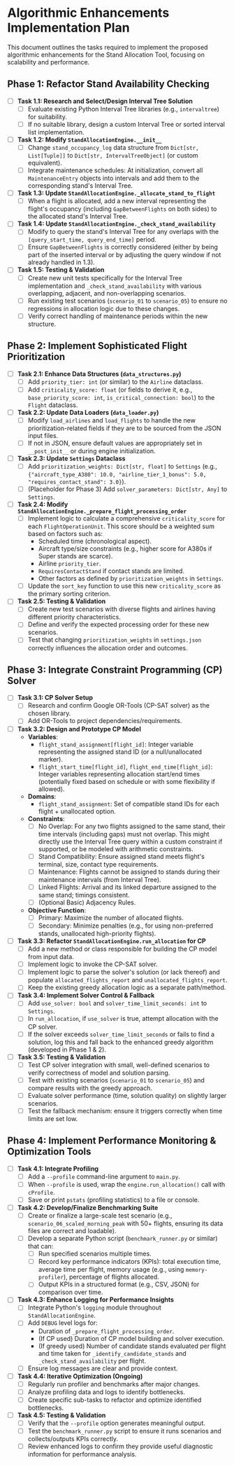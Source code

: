 # Algorithmic Enhancements Implementation Plan

This document outlines the tasks required to implement the proposed algorithmic enhancements for the Stand Allocation Tool, focusing on scalability and performance.

## Phase 1: Refactor Stand Availability Checking

- [ ] **Task 1.1: Research and Select/Design Interval Tree Solution**
    - [ ] Evaluate existing Python Interval Tree libraries (e.g., `intervaltree`) for suitability.
    - [ ] If no suitable library, design a custom Interval Tree or sorted interval list implementation.
- [ ] **Task 1.2: Modify `StandAllocationEngine.__init__`**
    - [ ] Change `stand_occupancy_log` data structure from `Dict[str, List[Tuple]]` to `Dict[str, IntervalTreeObject]` (or custom equivalent).
    - [ ] Integrate maintenance schedules: At initialization, convert all `MaintenanceEntry` objects into intervals and add them to the corresponding stand's Interval Tree.
- [ ] **Task 1.3: Update `StandAllocationEngine._allocate_stand_to_flight`**
    - [ ] When a flight is allocated, add a new interval representing the flight's occupancy (including `GapBetweenFlights` on both sides) to the allocated stand's Interval Tree.
- [ ] **Task 1.4: Update `StandAllocationEngine._check_stand_availability`**
    - [ ] Modify to query the stand's Interval Tree for any overlaps with the `[query_start_time, query_end_time]` period.
    - [ ] Ensure `GapBetweenFlights` is correctly considered (either by being part of the inserted interval or by adjusting the query window if not already handled in 1.3).
- [ ] **Task 1.5: Testing & Validation**
    - [ ] Create new unit tests specifically for the Interval Tree implementation and `_check_stand_availability` with various overlapping, adjacent, and non-overlapping scenarios.
    - [ ] Run existing test scenarios (`scenario_01` to `scenario_05`) to ensure no regressions in allocation logic due to these changes.
    - [ ] Verify correct handling of maintenance periods within the new structure.

## Phase 2: Implement Sophisticated Flight Prioritization

- [ ] **Task 2.1: Enhance Data Structures (`data_structures.py`)**
    - [ ] Add `priority_tier: int` (or similar) to the `Airline` dataclass.
    - [ ] Add `criticality_score: float` (or fields to derive it, e.g., `base_priority_score: int`, `is_critical_connection: bool`) to the `Flight` dataclass.
- [ ] **Task 2.2: Update Data Loaders (`data_loader.py`)**
    - [ ] Modify `load_airlines` and `load_flights` to handle the new prioritization-related fields if they are to be sourced from the JSON input files.
    - [ ] If not in JSON, ensure default values are appropriately set in `__post_init__` or during engine initialization.
- [ ] **Task 2.3: Update `Settings` Dataclass**
    - [ ] Add `prioritization_weights: Dict[str, float]` to `Settings` (e.g., `{"aircraft_type_A380": 10.0, "airline_tier_1_bonus": 5.0, "requires_contact_stand": 3.0}`).
    - [ ] (Placeholder for Phase 3) Add `solver_parameters: Dict[str, Any]` to `Settings`.
- [ ] **Task 2.4: Modify `StandAllocationEngine._prepare_flight_processing_order`**
    - [ ] Implement logic to calculate a comprehensive `criticality_score` for each `FlightOperationUnit`. This score should be a weighted sum based on factors such as:
        - Scheduled time (chronological aspect).
        - Aircraft type/size constraints (e.g., higher score for A380s if Super stands are scarce).
        - Airline `priority_tier`.
        - `RequiresContactStand` if contact stands are limited.
        - Other factors as defined by `prioritization_weights` in `Settings`.
    - [ ] Update the `sort_key` function to use this new `criticality_score` as the primary sorting criterion.
- [ ] **Task 2.5: Testing & Validation**
    - [ ] Create new test scenarios with diverse flights and airlines having different priority characteristics.
    - [ ] Define and verify the expected processing order for these new scenarios.
    - [ ] Test that changing `prioritization_weights` in `settings.json` correctly influences the allocation order and outcomes.

## Phase 3: Integrate Constraint Programming (CP) Solver

- [ ] **Task 3.1: CP Solver Setup**
    - [ ] Research and confirm Google OR-Tools (CP-SAT solver) as the chosen library.
    - [ ] Add OR-Tools to project dependencies/requirements.
- [ ] **Task 3.2: Design and Prototype CP Model**
    *   **Variables**:
        *   `flight_stand_assignment[flight_id]`: Integer variable representing the assigned stand ID (or a null/unallocated marker).
        *   `flight_start_time[flight_id]`, `flight_end_time[flight_id]`: Integer variables representing allocation start/end times (potentially fixed based on schedule or with some flexibility if allowed).
    *   **Domains**:
        *   `flight_stand_assignment`: Set of compatible stand IDs for each flight + unallocated option.
    *   **Constraints**:
        *   [ ] No Overlap: For any two flights assigned to the same stand, their time intervals (including gaps) must not overlap. This might directly use the Interval Tree query within a custom constraint if supported, or be modeled with arithmetic constraints.
        *   [ ] Stand Compatibility: Ensure assigned stand meets flight's terminal, size, contact type requirements.
        *   [ ] Maintenance: Flights cannot be assigned to stands during their maintenance intervals (from Interval Tree).
        *   [ ] Linked Flights: Arrival and its linked departure assigned to the same stand; timings consistent.
        *   [ ] (Optional Basic) Adjacency Rules.
    *   **Objective Function**:
        *   [ ] Primary: Maximize the number of allocated flights.
        *   [ ] Secondary: Minimize penalties (e.g., for using non-preferred stands, unallocated high-priority flights).
- [ ] **Task 3.3: Refactor `StandAllocationEngine.run_allocation` for CP**
    - [ ] Add a new method or class responsible for building the CP model from input data.
    - [ ] Implement logic to invoke the CP-SAT solver.
    - [ ] Implement logic to parse the solver's solution (or lack thereof) and populate `allocated_flights_report` and `unallocated_flights_report`.
    - [ ] Keep the existing greedy allocation logic as a separate path/method.
- [ ] **Task 3.4: Implement Solver Control & Fallback**
    - [ ] Add `use_solver: bool` and `solver_time_limit_seconds: int` to `Settings`.
    - [ ] In `run_allocation`, if `use_solver` is true, attempt allocation with the CP solver.
    - [ ] If the solver exceeds `solver_time_limit_seconds` or fails to find a solution, log this and fall back to the enhanced greedy algorithm (developed in Phase 1 & 2).
- [ ] **Task 3.5: Testing & Validation**
    - [ ] Test CP solver integration with small, well-defined scenarios to verify correctness of model and solution parsing.
    - [ ] Test with existing scenarios (`scenario_01` to `scenario_05`) and compare results with the greedy approach.
    - [ ] Evaluate solver performance (time, solution quality) on slightly larger scenarios.
    - [ ] Test the fallback mechanism: ensure it triggers correctly when time limits are set low.

## Phase 4: Implement Performance Monitoring & Optimization Tools

- [ ] **Task 4.1: Integrate Profiling**
    - [ ] Add a `--profile` command-line argument to `main.py`.
    - [ ] When `--profile` is used, wrap the `engine.run_allocation()` call with `cProfile`.
    - [ ] Save or print `pstats` (profiling statistics) to a file or console.
- [ ] **Task 4.2: Develop/Finalize Benchmarking Suite**
    - [ ] Create or finalize a large-scale test scenario (e.g., `scenario_06_scaled_morning_peak` with 50+ flights, ensuring its data files are correct and loadable).
    - [ ] Develop a separate Python script (`benchmark_runner.py` or similar) that can:
        - [ ] Run specified scenarios multiple times.
        - [ ] Record key performance indicators (KPIs): total execution time, average time per flight, memory usage (e.g., using `memory-profiler`), percentage of flights allocated.
        - [ ] Output KPIs in a structured format (e.g., CSV, JSON) for comparison over time.
- [ ] **Task 4.3: Enhance Logging for Performance Insights**
    - [ ] Integrate Python's `logging` module throughout `StandAllocationEngine`.
    - [ ] Add `DEBUG` level logs for:
        - Duration of `_prepare_flight_processing_order`.
        - (If CP used) Duration of CP model building and solver execution.
        - (If greedy used) Number of candidate stands evaluated per flight and time taken for `_identify_candidate_stands` and `_check_stand_availability` per flight.
    - [ ] Ensure log messages are clear and provide context.
- [ ] **Task 4.4: Iterative Optimization (Ongoing)**
    - [ ] Regularly run profiler and benchmarks after major changes.
    - [ ] Analyze profiling data and logs to identify bottlenecks.
    - [ ] Create specific sub-tasks to refactor and optimize identified bottlenecks.
- [ ] **Task 4.5: Testing & Validation**
    - [ ] Verify that the `--profile` option generates meaningful output.
    - [ ] Test the `benchmark_runner.py` script to ensure it runs scenarios and collects/outputs KPIs correctly.
    - [ ] Review enhanced logs to confirm they provide useful diagnostic information for performance analysis. 